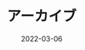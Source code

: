 ---
title: "アーカイブ"
date: 2022-03-06
layout: "archives"
slug: "アーカイブ"
menu:
    main:
        weight: 2
        params: 
            icon: archives
---